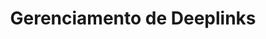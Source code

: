 ---
title: Gerenciamento de Deeplinks
excerpt: ''
deprecated: false
hidden: false
metadata:
  title: ''
  description: ''
  robots: index
next:
  description: ''
---